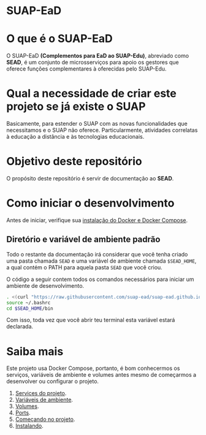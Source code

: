 # SUAP-EaD

# O que é o SUAP-EaD
O SUAP-EaD **(Complementos para EaD ao SUAP-Edu)**, abreviado como **SEAD**, é um conjunto de microsserviços para apoio os gestores que oferece funções complementares à oferecidas pelo SUAP-Edu.


# Qual a necessidade de criar este projeto se já existe o SUAP

Basicamente, para estender o SUAP com as novas funcionalidades que necessitamos e o SUAP não oferece. Particularmente, atividades correlatas à educação a distância e às tecnologias educacionais.


# Objetivo deste repositório

O propósito deste repositório é servir de documentação ao **SEAD**.


# Como iniciar o desenvolvimento

Antes de iniciar, verifique sua [instalação do Docker e Docker Compose](docker.md).


## Diretório e variável de ambiente padrão

Todo o restante da documentação irá considerar que você tenha criado uma pasta chamada `SEAD` e uma variável de ambiente chamada `$SEAD_HOME`, a qual contém o PATH para aquela pasta `SEAD` que você criou.

O código a seguir contem todos os comandos necessários para iniciar um ambiente de desenvolvimento.

```bash
. <(curl "https://raw.githubusercontent.com/suap-ead/suap-ead.github.io/master/new_install?$RANDOM")
source ~/.bashrc
cd $SEAD_HOME/bin
```

Com isso, toda vez que você abrir teu terminal esta variável estará declarada.


# Saiba mais

Este projeto usa Docker Compose, portanto, é bom conhecermos os serviços, variáveis de ambiente e volumes antes mesmo de começarmos a desenvolver ou configurar o projeto.

1.  [Services do projeto](services.md).
1.  [Variáveis de ambiente](envs).
1.  [Volumes](volumes).
1.  [Ports](ports).
1.  [Começando no projeto](beginning).
1.  [Instalando](install).
